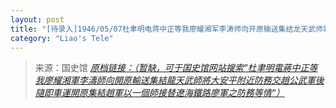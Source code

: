 ```yaml
---
layout: post
title: "[待录入]1946/05/07杜聿明电蒋中正等我廖耀湘军李涛师向开原输送集结龙天武师将大安平附近防务交赵公武军后随即车运开原集结赵军以一个师接替辽海铁路廖军之防务等情"
category: "Liao's Tele"
---
```



> 来源：国史馆 [*原档链接：（暂缺，可于国史馆网站搜索“杜聿明電蔣中正等我廖耀湘軍李濤師向開原輸送集結龍天武師將大安平附近防務交趙公武軍後隨即車運開原集結趙軍以一個師接替遼海鐵路廖軍之防務等情“）*]()
